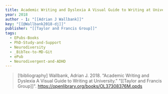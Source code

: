 ```yaml
---
title: Academic Writing and Dyslexia A Visual Guide to Writing at University
year: 2018
author - 1: "[[Adrian J Wallbank]]"
key: "[[@Wallbank2018-dj]]"
publisher: "[[Taylor and Francis Group]]"
tags:
  - EPubs-Books
  - PhD-Study-and-Support
  - Neurodiversity
  - _BibTex-to-MD-Git
  - ePub
  - Neurodivergent-and-ADHD
---
```


> [!bibliography]
> Wallbank, Adrian J. 2018. “Academic Writing and Dyslexia A Visual Guide to Writing at University.” "[[Taylor and Francis Group]]". https://openlibrary.org/books/OL37308376M.opds